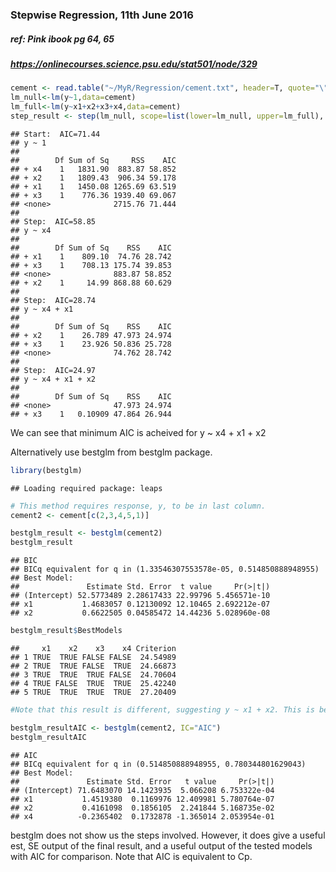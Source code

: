 ### Stepwise Regression, 11th June 2016

##### ref: Pink ibook pg 64, 65
##### https://onlinecourses.science.psu.edu/stat501/node/329


```r
cement <- read.table("~/MyR/Regression/cement.txt", header=T, quote="\"")
lm_null<-lm(y~1,data=cement)
lm_full<-lm(y~x1+x2+x3+x4,data=cement)
step_result <- step(lm_null, scope=list(lower=lm_null, upper=lm_full), direction="forward")
```

```
## Start:  AIC=71.44
## y ~ 1
## 
##        Df Sum of Sq     RSS    AIC
## + x4    1   1831.90  883.87 58.852
## + x2    1   1809.43  906.34 59.178
## + x1    1   1450.08 1265.69 63.519
## + x3    1    776.36 1939.40 69.067
## <none>              2715.76 71.444
## 
## Step:  AIC=58.85
## y ~ x4
## 
##        Df Sum of Sq    RSS    AIC
## + x1    1    809.10  74.76 28.742
## + x3    1    708.13 175.74 39.853
## <none>              883.87 58.852
## + x2    1     14.99 868.88 60.629
## 
## Step:  AIC=28.74
## y ~ x4 + x1
## 
##        Df Sum of Sq    RSS    AIC
## + x2    1    26.789 47.973 24.974
## + x3    1    23.926 50.836 25.728
## <none>              74.762 28.742
## 
## Step:  AIC=24.97
## y ~ x4 + x1 + x2
## 
##        Df Sum of Sq    RSS    AIC
## <none>              47.973 24.974
## + x3    1   0.10909 47.864 26.944
```
We can see that minimum AIC is acheived for y ~ x4 + x1 + x2

Alternatively use bestglm from bestglm package.

```r
library(bestglm)
```

```
## Loading required package: leaps
```

```r
# This method requires response, y, to be in last column.
cement2 <- cement[c(2,3,4,5,1)]

bestglm_result <- bestglm(cement2)
bestglm_result
```

```
## BIC
## BICq equivalent for q in (1.33546307553578e-05, 0.514850888948955)
## Best Model:
##               Estimate Std. Error  t value     Pr(>|t|)
## (Intercept) 52.5773489 2.28617433 22.99796 5.456571e-10
## x1           1.4683057 0.12130092 12.10465 2.692212e-07
## x2           0.6622505 0.04585472 14.44236 5.028960e-08
```

```r
bestglm_result$BestModels
```

```
##     x1    x2    x3    x4 Criterion
## 1 TRUE  TRUE FALSE FALSE  24.54989
## 2 TRUE  TRUE FALSE  TRUE  24.66873
## 3 TRUE  TRUE  TRUE FALSE  24.70604
## 4 TRUE FALSE  TRUE  TRUE  25.42240
## 5 TRUE  TRUE  TRUE  TRUE  27.20409
```

```r
#Note that this result is different, suggesting y ~ x1 + x2. This is because BIC rather than AIC #is used as the criterion by default. We can change this, and see that y ~ x4 + x1 + x2 is #chosen as before.

bestglm_resultAIC <- bestglm(cement2, IC="AIC")
bestglm_resultAIC
```

```
## AIC
## BICq equivalent for q in (0.514850888948955, 0.780344801629043)
## Best Model:
##               Estimate Std. Error   t value     Pr(>|t|)
## (Intercept) 71.6483070 14.1423935  5.066208 6.753322e-04
## x1           1.4519380  0.1169976 12.409981 5.780764e-07
## x2           0.4161098  0.1856105  2.241844 5.168735e-02
## x4          -0.2365402  0.1732878 -1.365014 2.053954e-01
```
bestglm does not show us the steps involved. However, it does give a useful est, SE output of the final result, and a useful output of the tested models with AIC for comparison. Note that AIC is equivalent to Cp.
